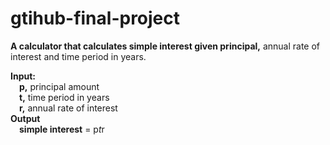 # gtihub-final-project

**A calculator that calculates simple interest given principal,** annual rate of interest and time period in years.

**Input:** <br />
   &emsp;**p,** principal amount <br />
   &emsp;**t,** time period in years <br />
   &emsp;**r,** annual rate of interest <br />
**Output** <br />
   &emsp;**simple interest** = p*t*r
